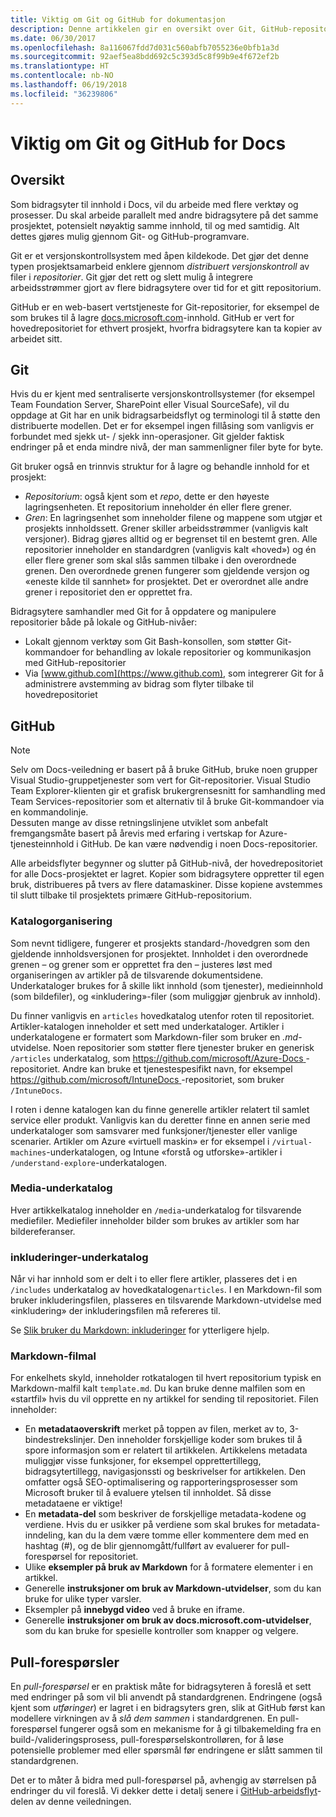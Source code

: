 ```yaml
---
title: Viktig om Git og GitHub for dokumentasjon
description: Denne artikkelen gir en oversikt over Git, GitHub-repositorium og hvordan innholdet er organisert, samt navnekonvensjoner som brukes for docs.microsoft.com.
ms.date: 06/30/2017
ms.openlocfilehash: 8a116067fdd7d031c560abfb7055236e0bfb1a3d
ms.sourcegitcommit: 92aef5ea8bdd692c5c393d5c8f99b9e4f672ef2b
ms.translationtype: HT
ms.contentlocale: nb-NO
ms.lasthandoff: 06/19/2018
ms.locfileid: "36239806"
---
```

# <a name="git-and-github-essentials-for-docs"></a>Viktig om Git og GitHub for Docs

## <a name="overview"></a>Oversikt

Som bidragsyter til innhold i Docs, vil du arbeide med flere verktøy og prosesser. Du skal arbeide parallelt med andre bidragsytere på det samme prosjektet, potensielt nøyaktig samme innhold, til og med samtidig. Alt dettes gjøres mulig gjennom Git- og GitHub-programvare.

Git er et versjonskontrollsystem med åpen kildekode. Det gjør det denne typen prosjektsamarbeid enklere gjennom *distribuert versjonskontroll* av filer i *repositorier*. Git gjør det rett og slett mulig å integrere arbeidsstrømmer gjort av flere bidragsytere over tid for et gitt repositorium.

GitHub er en web-basert vertstjeneste for Git-repositorier, for eksempel de som brukes til å lagre [docs.microsoft.com](https://docs.microsoft.com)-innhold. GitHub er vert for hovedrepositoriet for ethvert prosjekt, hvorfra bidragsytere kan ta kopier av arbeidet sitt.

## <a name="git"></a>Git

Hvis du er kjent med sentraliserte versjonskontrollsystemer (for eksempel Team Foundation Server, SharePoint eller Visual SourceSafe), vil du oppdage at Git har en unik bidragsarbeidsflyt og terminologi til å støtte den distribuerte modellen. Det er for eksempel ingen fillåsing som vanligvis er forbundet med sjekk ut- / sjekk inn-operasjoner. Git gjelder faktisk endringer på et enda mindre nivå, der man sammenligner filer byte for byte.

Git bruker også en trinnvis struktur for å lagre og behandle innhold for et prosjekt:

- *Repositorium*: også kjent som et *repo*, dette er den høyeste lagringsenheten. Et repositorium inneholder én eller flere grener.
- *Gren*: En lagringsenhet som inneholder filene og mappene som utgjør et prosjekts innholdssett. Grener skiller arbeidsstrømmer (vanligvis kalt versjoner). Bidrag gjøres alltid og er begrenset til en bestemt gren. Alle repositorier inneholder en standardgren (vanligvis kalt «hoved») og én eller flere grener som skal slås sammen tilbake i den overordnede grenen. Den overordnede grenen fungerer som gjeldende versjon og «eneste kilde til sannhet» for prosjektet. Det er overordnet alle andre grener i repositoriet den er opprettet fra.

Bidragsytere samhandler med Git for å oppdatere og manipulere repositorier både på lokale og GitHub-nivåer:

- Lokalt gjennom verktøy som Git Bash-konsollen, som støtter Git-kommandoer for behandling av lokale repositorier og kommunikasjon med GitHub-repositorier
- Via [www.github.com](https://www.github.com), som integrerer Git for å administrere avstemming av bidrag som flyter tilbake til hovedrepositoriet

## <a name="github"></a>GitHub

> [!NOTE]
> Selv om Docs-veiledning er basert på å bruke GitHub, bruke noen grupper Visual Studio-gruppetjenester som vert for Git-repositorier. Visual Studio Team Explorer-klienten gir et grafisk brukergrensesnitt for samhandling med Team Services-repositorier som et alternativ til å bruke Git-kommandoer via en kommandolinje.
> </br>
> Dessuten mange av disse retningslinjene utviklet som anbefalt fremgangsmåte basert på årevis med erfaring i vertskap for Azure-tjenesteinnhold i GitHub. De kan være nødvendig i noen Docs-repositorier.

Alle arbeidsflyter begynner og slutter på GitHub-nivå, der hovedrepositoriet for alle Docs-prosjektet er lagret. Kopier som bidragsytere oppretter til egen bruk, distribueres på tvers av flere datamaskiner. Disse kopiene avstemmes til slutt tilbake til prosjektets primære GitHub-repositorium.

### <a name="directory-organization"></a>Katalogorganisering

Som nevnt tidligere, fungerer et prosjekts standard-/hovedgren som den gjeldende innholdsversjonen for prosjektet. Innholdet i den overordnede grenen – og grener som er opprettet fra den – justeres løst med organiseringen av artikler på de tilsvarende dokumentsidene. Underkataloger brukes for å skille likt innhold (som tjenester), medieinnhold (som bildefiler), og «inkludering»-filer (som muliggjør gjenbruk av innhold).

Du finner vanligvis en `articles` hovedkatalog utenfor roten til repositoriet. Artikler-katalogen inneholder et sett med underkataloger. Artikler i underkatalogene er formatert som Markdown-filer som bruker en *.md*-utvidelse. Noen repositorier som støtter flere tjenester bruker en generisk `/articles` underkatalog, som [ https://github.com/microsoft/Azure-Docs ](https://github.com/microsoft/Azure-Docs)-repositoriet. Andre kan bruke et tjenestespesifikt navn, for eksempel [ https://github.com/microsoft/IntuneDocs ](https://github.com/microsoft/IntuneDocs)-repositoriet, som bruker `/IntuneDocs`.

I roten i denne katalogen kan du finne generelle artikler relatert til samlet service eller produkt. Vanligvis kan du deretter finne en annen serie med underkataloger som samsvarer med funksjoner/tjenester eller vanlige scenarier. Artikler om Azure «virtuell maskin» er for eksempel i `/virtual-machines`-underkatalogen, og Intune «forstå og utforske»-artikler i `/understand-explore`-underkatalogen.

### <a name="media-subdirectory"></a>Media-underkatalog

Hver artikkelkatalog inneholder en `/media`-underkatalog for tilsvarende mediefiler. Mediefiler inneholder bilder som brukes av artikler som har bildereferanser.

### <a name="includes-subdirectory"></a>inkluderinger-underkatalog

Når vi har innhold som er delt i to eller flere artikler, plasseres det i en `/includes` underkatalog av hovedkatalogen`articles`. I en Markdown-fil som bruker inkluderingsfilen, plasseres en tilsvarende Markdown-utvidelse med «inkludering» der inkluderingsfilen må refereres til.

Se [Slik bruker du Markdown: inkluderinger](how-to-write-use-markdown.md#includes) for ytterligere hjelp.

### <a name="markdown-file-template"></a>Markdown-filmal

For enkelhets skyld, inneholder rotkatalogen til hvert repositorium typisk en Markdown-malfil kalt `template.md`. Du kan bruke denne malfilen som en «startfil» hvis du vil opprette en ny artikkel for sending til repositoriet. Filen inneholder:

- En **metadataoverskrift** merket på toppen av filen, merket av to, 3-bindestrekslinjer. Den inneholder forskjellige koder som brukes til å spore informasjon som er relatert til artikkelen. Artikkelens metadata muliggjør visse funksjoner, for eksempel opprettertillegg, bidragsytertillegg, navigasjonssti og beskrivelser for artikkelen. Den omfatter også SEO-optimalisering og rapporteringsprosesser som Microsoft bruker til å evaluere ytelsen til innholdet. Så disse metadataene er viktige!
- En **metadata-del** som beskriver de forskjellige metadata-kodene og verdiene. Hvis du er usikker på verdiene som skal brukes for metadata-inndeling, kan du la dem være tomme eller kommentere dem med en hashtag (#), og de blir gjennomgått/fullført av evaluerer for pull-forespørsel for repositoriet.
- Ulike **eksempler på bruk av Markdown** for å formatere elementer i en artikkel.
- Generelle **instruksjoner om bruk av Markdown-utvidelser**, som du kan bruke for ulike typer varsler.
- Eksempler på **innebygd video** ved å bruke en iframe.
- Generelle **instruksjoner om bruk av docs.microsoft.com-utvidelser**, som du kan bruke for spesielle kontroller som knapper og velgere.

## <a name="pull-requests"></a>Pull-forespørsler

En *pull-forespørsel* er en praktisk måte for bidragsyteren å foreslå et sett med endringer på som vil bli anvendt på standardgrenen. Endringene (også kjent som *utføringer*) er lagret i en bidragsyters gren, slik at GitHub først kan modellere virkningen av å *slå dem sammen* i standardgrenen. En pull-forespørsel fungerer også som en mekanisme for å gi tilbakemelding fra en build-/valideringsprosess, pull-forespørselskontrolløren, for å løse potensielle problemer med eller spørsmål før endringene er slått sammen til standardgrenen.

Det er to måter å bidra med pull-forespørsel på, avhengig av størrelsen på endringer du vil foreslå. Vi dekker dette i detalj senere i [GitHub-arbeidsflyt](how-to-write-workflows-major.md)-delen av denne veiledningen.

<!---- Reference links for Docs landing pages, associated GitHub repositories, and related Forums matrix. ------------------>
<!---- PLEASE INSERT URLS IN ASCENDING SORT ORDER, AND REMOVE LOCALE SEGMENT FROM URLS (that is, en-us) FOR LOCALIZED FORUMS! -->
<!---- NOTE: these links are saved for future use in another/new article; no longer used above in this article --->
[Visual-Studio-Page]:(https://docs.microsoft.com/en-us/visualstudio/index)
[Visual-Studio-Repo-Internal]:(https://github.com/Microsoft/vsdocs)
[Visual-Studio-Repo-External]:(https://github.com/Microsoft/visualstudio-docs)
[Visual-Studio-SO]: (https://stackoverflow.com/search?q=Visual+Studio+2017)
[Dotnet-Page]: https://docs.microsoft.com/dotnet
[Dotnet-Core-Page]: https://docs.microsoft.com/dotnet/articles/welcome
[Dotnet-Core-Repo]: https://github.com/dotnet/docs
[EM-ATA-Land]: https://docs.microsoft.com/advanced-threat-analytics/
[EM-ATA-Repo]: https://github.com/Microsoft/ATADocs
[EM-AzureAD-Land]: https://docs.microsoft.com/active-directory/
[EM-AzureAD-Repo]: https://github.com/Azure/azure-content/tree/master/articles/active-directory/
[EM-AzureRMS-Land]: https://docs.microsoft.com/rights-management/
[EM-AzureRMS-Repo]: https://github.com/Microsoft/Azure-RMSDocs
[EM-Intune-Land]: https://docs.microsoft.com/intune/
[EM-Intune-Repo]: https://github.com/microsoft/intuneDocs
[EM-Land-Page]: https://docs.microsoft.com/enterprise-mobility/
[EM-Land-Repo]: https://github.com/Microsoft/EMDocs/
[EM-MFA-Land]: https://docs.microsoft.com/multi-factor-authentication/
[EM-MFA-Repo]: https://github.com/Azure/azure-content/tree/master/articles/multi-factor-authentication
[EM-MIM-Land]: https://docs.microsoft.com/microsoft-identity-manager/
[EM-MIM-Repo]: https://github.com/Microsoft/MIMDocs
[EM-RemoteApp-Land]: https://docs.microsoft.com/en-us/remoteapp/
[EM-RemoteApp-Repo]: https://github.com/Azure/azure-content/tree/master/articles/remoteapp
[Forum-MSDN-ATA]: https://social.technet.microsoft.com/Forums/en-US/home?forum=mata
[Forum-MSDN-AzureAD]: https://social.msdn.microsoft.com/Forums/en-US/home?forum=WindowsAzureAD
[Forum-MSDN-AzureRMS]: https://social.technet.microsoft.com/Forums/en-US/home?forum=rmsapps%2Crmscloud&filter=alltypes&sort=lastpostdesc
[Forum-MSDN-EM]: https://social.technet.microsoft.com/Forums/en-US/home?sort=relevancedesc&brandIgnore=True&searchTerm=Enterprise+Mobility
[Forum-MSDN-Intune]: https://social.technet.microsoft.com/Forums/en-us/home?category=microsoftintune
[Forum-MSDN-Main]: https://social.msdn.microsoft.com/Forums/home
[Forum-MSDN-MFA]: https://social.msdn.microsoft.com/Forums/en-US/home?forum=windowsazureactiveauthentication
[Forum-MSDN-MIM]: https://social.technet.microsoft.com/Forums/en-US/home?category=identitymanagement
[Forum-MSDN-RemoteApp]: https://social.technet.microsoft.com/Forums/en-US/home?filter=alltypes&brandIgnore=True&sort=relevancedesc&searchTerm=Azure+Remote+or+RemoteApp
[Forum-SO-AzureAD]: https://stackoverflow.com/questions/tagged/azure-active-directory
[Forum-SO-AzureRMS]: https://stackoverflow.com/questions/tagged/rights-management
[Forum-SO-Dotnet]: https://stackoverflow.com/questions/tagged/.net
[Forum-SO-Dotnet-Core]: https://stackoverflow.com/questions/tagged/.net-core
[Forum-SO-Main]: https://stackoverflow.com/tags
[Forum-SO-Intune]: https://stackoverflow.com/questions/tagged/intune
[Forum-SO-MFA]: https://stackoverflow.com/search?q=%5Bazure%5D+multi-factor
[Forum-SO-MIM]: https://stackoverflow.com/search?q=Microsoft+Identity+Manager
[Forum-SO-RemoteApp]: https://stackoverflow.com/questions/tagged/remoteapp
[Forum-TechNet-Main]: https://social.technet.microsoft.com/Forums/home
[Forum-Yammer-AzureRMS]: https://www.yammer.com/AskIPTeam
[Forum-Yammer-Main]: https://www.yammer.com/
